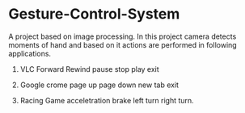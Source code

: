 # Gesture-Control-System

A project based on image processing.
In this project camera detects moments of hand and based on it actions are performed in following applications.

1) VLC
Forward
Rewind
pause
stop
play
exit

2) Google crome
page up
page down
new tab
exit

3) Racing Game
acceletration
brake
left turn
right turn.


